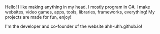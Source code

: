 Hello! I like making anything in my head. I mostly program in C#.
I make websites, video games, apps, tools, libraries, frameworks, everything!
My projects are made for fun, enjoy!

I'm the developer and co-founder of the website ahh-uhh.github.io!
